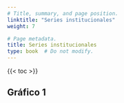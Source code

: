 ```yaml
---
# Title, summary, and page position.
linktitle: "Series institucionales"
weight: 7

# Page metadata.
title: Series institucionales
type: book  # Do not modify.
---
```


{{< toc >}}

## Gráfico 1
